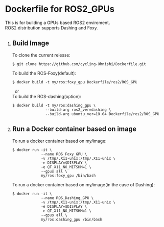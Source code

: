 # Dockerfile for ROS2_GPUs
This is for building a GPUs based ROS2 enviroment.  
ROS2 distribution supports Dashing and Foxy.

1. ## Build Image
    To clone the current relesse:
    ```bash:bash
    $ git clone https://github.com/cycling-Ohnishi/Dockerfile.git
    ```
    To build the ROS-Foxy(default):
    ```bash:bash
    $ docker build -t my/ros:foxy_gpu Dockerfile/ros2/ROS_GPU
    ```
    &nbsp;&nbsp;or  
    To build the ROS-dashing(option):
    ```bash:bash
    $ docker build -t my/ros:dashing_gpu \
                   --build-arg ros2_ver=dashing \
                   --build-arg ubuntu_ver=18.04 Dockerfile/ros2/ROS_GPU
    ```

2. ## Run a Docker container based on image
    To run a docker container based on my/image:
    ```bash:bash
    $ docker run -it \
                 --name ROS_Foxy_GPU \
                 -v /tmp/.X11-unix:/tmp/.X11-unix \
                 -e DISPLAY=$DISPLAY \
                 -e QT_X11_NO_MITSHM=1 \
                 --gpus all \
                 my/ros:foxy_gpu /bin/bash
    ```
    To run a docker container based on my/image(in the case of Dashing):
    ```bash:bash
    $ docker run -it \
                 --name ROS_Dashing_GPU \
                 -v /tmp/.X11-unix:/tmp/.X11-unix \
                 -e DISPLAY=$DISPLAY \
                 -e QT_X11_NO_MITSHM=1 \
                 --gpus all \
                 my/ros:dashing_gpu /bin/bash
    ```